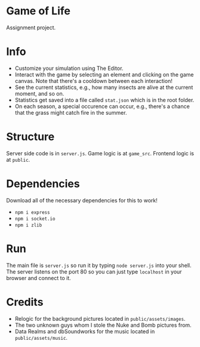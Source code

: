 # Game of Life
Assignment project.

# Info
- Customize your simulation using The Editor.
- Interact with the game by selecting an element and clicking on the game canvas. Note that there's a cooldown between each interaction!
- See the current statistics, e.g., how many insects are alive at the current moment, and so on.
- Statistics get saved into a file called `stat.json` which is in the root folder.
- On each season, a special occurence can occur, e.g., there's a chance that the grass might catch fire in the summer.

# Structure
Server side code is in `server.js`.
Game logic is at `game_src`.
Frontend logic is at `public`.

# Dependencies
Download all of the necessary dependencies for this to work!
- `npm i express`
- `npm i socket.io`
- `npm i zlib`

# Run
The main file is `server.js` so run it by typing `node server.js` into your shell.
The server listens on the port 80 so you can just type `localhost` in your browser and connect to it.

# Credits
- Relogic for the background pictures located in `public/assets/images`.
- The two unknown guys whom I stole the Nuke and Bomb pictures from.
- Data Realms and dbSoundworks for the music located in `public/assets/music`.
